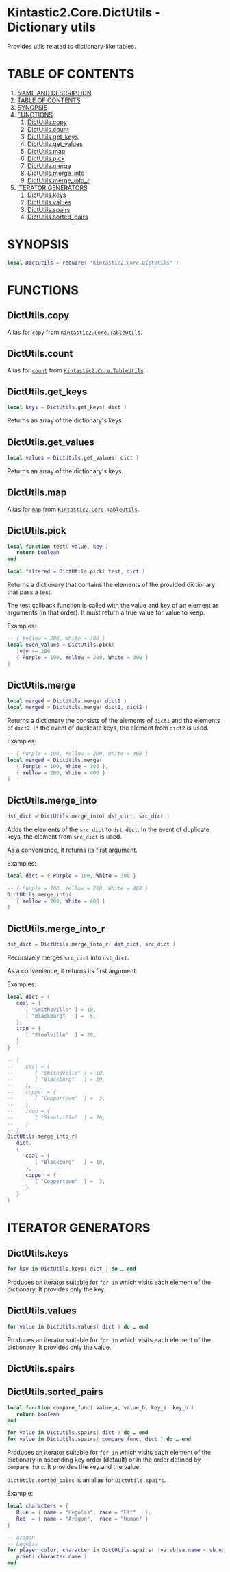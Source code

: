<a name="name-and-description"></a>
Kintastic2.Core.DictUtils - Dictionary utils
============================================

Provides utils related to dictionary-like tables.

# TABLE OF CONTENTS

1. [NAME AND DESCRIPTION](#name-and-description)
2. [TABLE OF CONTENTS](#tableofcontents)
3. [SYNOPSIS](#synopsis)
4. [FUNCTIONS](#functions)
    1. [DictUtils.copy](#dictutilscopy)
    2. [DictUtils.count](#dictutilscount)
    3. [DictUtils.get_keys](#dictutilsgetkeys)
    4. [DictUtils.get_values](#dictutilsgetvalues)
    5. [DictUtils.map](#dictutilsmap)
    6. [DictUtils.pick](#dictutilspick)
    7. [DictUtils.merge](#dictutilsmerge)
    8. [DictUtils.merge_into](#dictutilsmergeinto)
    9. [DictUtils.merge_into_r](#dictutilsmergeintor)
5. [ITERATOR GENERATORS](#iteratorgenerators)
    1. [DictUtils.keys](#dictutilskeys)
    2. [DictUtils.values](#dictutilsvalues)
    3. [DictUtils.spairs](#dictutilsspairs)
    4. [DictUtils.sorted_pairs](#dictutilssortedpairs)

# SYNOPSIS

```lua
local DictUtils = require( "Kintastic2.Core.DictUtils" )
```

# FUNCTIONS

## DictUtils.copy

Alias for [`copy`](./TableUtils.md#tableutilscopy)
from [`Kintastic2.Core.TableUtils`](./TableUtils.md#name-and-description).

## DictUtils.count

Alias for [`count`](./TableUtils.md#tableutilscount)
from [`Kintastic2.Core.TableUtils`](./TableUtils.md#name-and-description).

## DictUtils.get_keys

```lua
local keys = DictUtils.get_keys( dict )
```

Returns an array of the dictionary's keys.

## DictUtils.get_values

```lua
local values = DictUtils.get_values( dict )
```

Returns an array of the dictionary's keys.

## DictUtils.map

Alias for [`map`](./TableUtils.md#tableutilsmap)
from [`Kintastic2.Core.TableUtils`](./TableUtils.md#name-and-description).

## DictUtils.pick

```lua
local function test( value, key )
   return boolean
end

local filtered = DictUtils.pick( test, dict )
```

Returns a dictionary that contains the elements of the
provided dictionary that pass a test.

The test callback function is called with the value and key
of an element as arguments (in that order). It must return
a true value for value to keep.

Examples:

```lua
-- { Yellow = 200, White = 300 }
local even_values = DictUtils.pick(
   |v|v >= 200
   { Purple = 100, Yellow = 200, White = 300 }
)
```

## DictUtils.merge

```lua
local merged = DictUtils.merge( dict1 )
local merged = DictUtils.merge( dict1, dict2 )
```

Returns a dictionary the consists of the elements of `dict1`
and the elements of `dict2`. In the event of duplicate keys,
the element from `dict2` is used.

Examples:

```lua
-- { Purple = 100, Yellow = 200, White = 400 }
local merged = DictUtils.merge(
   { Purple = 100, White = 300 },
   { Yellow = 200, White = 400 }
)
```

## DictUtils.merge_into

```lua
dst_dict = DictUtils.merge_into( dst_dict, src_dict )
```

Adds the elements of the `src_dict` to `dst_dict`. In the
event of duplicate keys, the element from `src_dict` is
used.

As a convenience, it returns its first argument.

Examples:

```lua
local dict = { Purple = 100, White = 300 }

-- { Purple = 100, Yellow = 200, White = 400 }
DictUtils.merge_into(
   { Yellow = 200, White = 400 }
)
```

## DictUtils.merge_into_r

```lua
dst_dict = DictUtils.merge_into_r( dst_dict, src_dict )
```

Recursively merges `src_dict` into `dst_dict`.

As a convenience, it returns its first argument.

Examples:

```lua
local dict = {
   coal = {
      [ "Smithsville" ] = 10,
      [ "Blackburg"   ] =  5,
   },
   iron = {
      [ "Steelville"  ] = 20,
   }
}

-- {
--    coal = {
--       [ "Smithsville" ] = 10,
--       [ "Blackburg"   ] = 10,
--    },
--    copper = {
--       [ "Coppertown"  ] =  3,
--    },
--    iron = {
--       [ "Steelville"  ] = 20,
--    }
-- }
DictUtils.merge_into_r(
   dict,
   {
      coal = {
         [ "Blackburg"   ] = 10,
      },
      copper = {
         [ "Coppertown"  ] =  3,
      }
   }
)
```

# ITERATOR GENERATORS

## DictUtils.keys

```lua
for key in DictUtils.keys( dict ) do … end
```

Produces an iterator suitable for `for in` which visits each
element of the dictionary. It provides only the key.

## DictUtils.values

```lua
for value in DictUtils.values( dict ) do … end
```

Produces an iterator suitable for `for in` which visits each
element of the dictionary. It provides only the value.

## DictUtils.spairs
## DictUtils.sorted_pairs

```lua
local function compare_func( value_a, value_b, key_a, key_b )
   return boolean
end

for value in DictUtils.spairs( dict ) do … end
for value in DictUtils.spairs( compare_func, dict ) do … end
```

Produces an iterator suitable for `for in` which visits each
element of the dictionary in ascending key order (default)
or in the order defined by `compare_func`. It provides the
key and the value.

`DictUtils.sorted_pairs` is an alias for
`DictUtils.spairs`.

Example:

```lua
local characters = {
   Blue = { name = "Legolas", race = "Elf"   },
   Red  = { name = "Aragon",  race = "Human" }
}

-- Aragon
-- Legolas
for player_color, character in DictUtils.spairs( |va,vb|va.name < vb.name, characters ) do
   print( character.name )
end
```
